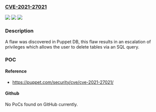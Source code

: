 ### [CVE-2021-27021](https://cve.mitre.org/cgi-bin/cvename.cgi?name=CVE-2021-27021)
![](https://img.shields.io/static/v1?label=Product&message=Puppet%20DB&color=blue)
![](https://img.shields.io/static/v1?label=Version&message=n%2Fa&color=blue)
![](https://img.shields.io/static/v1?label=Vulnerability&message=%5BCWE-1027%7Chttps%3A%2F%2Fcwe.mitre.org%2Fdata%2Fdefinitions%2F1027.html%5D&color=brighgreen)

### Description

A flaw was discovered in Puppet DB, this flaw results in an escalation of privileges which allows the user to delete tables via an SQL query.

### POC

#### Reference
- https://puppet.com/security/cve/cve-2021-27021/

#### Github
No PoCs found on GitHub currently.


